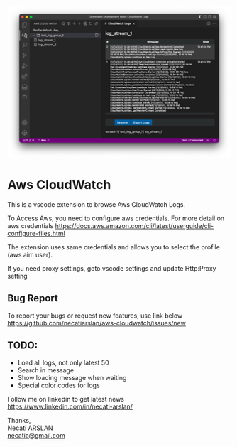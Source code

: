 ![screenshoot](media/main-screen.png)

# Aws CloudWatch 
This is a vscode extension to browse Aws CloudWatch Logs.

To Access Aws, you need to configure aws credentials.
For more detail on aws credentials
https://docs.aws.amazon.com/cli/latest/userguide/cli-configure-files.html

The extension uses same credentials and allows you to select the profile (aws aim user).

If you need proxy settings, goto vscode settings and update Http:Proxy setting

## Bug Report
To report your bugs or request new features, use link below\
https://github.com/necatiarslan/aws-cloudwatch/issues/new

## TODO:
- Load all logs, not only latest 50
- Search in message
- Show loading message when waiting
- Special color codes for logs

Follow me on linkedin to get latest news \
https://www.linkedin.com/in/necati-arslan/

Thanks, \
Necati ARSLAN \
necatia@gmail.com